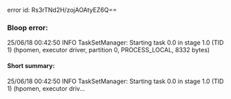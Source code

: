 error id: Rs3rTNd2H/zojAOAtyEZ6Q==
### Bloop error:

25/06/18 00:42:50 INFO TaskSetManager: Starting task 0.0 in stage 1.0 (TID 1) (hpomen, executor driver, partition 0, PROCESS_LOCAL, 8332 bytes)
#### Short summary: 

25/06/18 00:42:50 INFO TaskSetManager: Starting task 0.0 in stage 1.0 (TID 1) (hpomen, executor driv...